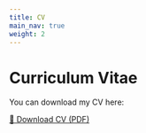 ```yaml
---
title: CV
main_nav: true
weight: 2
---
```


# Curriculum Vitae

You can download my CV here:

<a href="{{ site.baseurl }}/files_for_upload/Jaros,Benjamin_CV_April_2025_public.pdf" 
   download 
   onclick="gtag('event', 'download', {
     event_category: 'Documents',
     event_label: 'CV'
   });">
   📄 Download CV (PDF)
</a>
